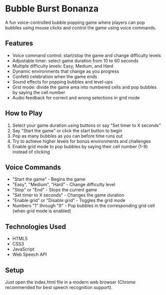 # Bubble Burst Bonanza

A fun voice-controlled bubble popping game where players can pop bubbles using mouse clicks and control the game using voice commands.

## Features

- Voice command control: start/stop the game and change difficulty levels
- Adjustable timer: select game duration from 10 to 60 seconds
- Multiple difficulty levels: Easy, Medium, and Hard
- Dynamic environments that change as you progress
- Confetti celebration when the game ends
- Sound effects for popping bubbles and level-ups
- Grid mode: divide the game area into numbered cells and pop bubbles by saying the cell number
- Audio feedback for correct and wrong selections in grid mode

## How to Play

1. Select your game duration using buttons or say "Set timer to X seconds"
2. Say "Start the game" or click the start button to begin
3. Pop as many bubbles as you can before time runs out
4. Try to achieve higher levels for bonus environments and challenges
5. Enable grid mode to pop bubbles by saying their cell number (1-9) instead of clicking

## Voice Commands

- "Start the game" - Begins the game
- "Easy", "Medium", "Hard" - Change difficulty level
- "Stop" or "End" - Stops the current game
- "Set timer to X seconds" - Changes the game duration
- "Enable grid" or "Disable grid" - Toggles the grid mode
- Numbers "1" through "9" - Pop bubbles in the corresponding grid cell (when grid mode is enabled)

## Technologies Used

- HTML5
- CSS3
- JavaScript
- Web Speech API

## Setup

Just open the index.html file in a modern web browser (Chrome recommended for best speech recognition support).
